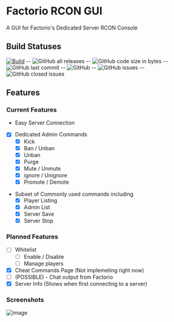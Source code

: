 # Factorio RCON GUI

A GUI for Factorio's Dedicated Server RCON Console


Build Statuses
--------------
[![Build](https://github.com/ComputerComa/Facotorio-rcon-gui/actions/workflows/main.yml/badge.svg)](https://github.com/ComputerComa/Facotorio-rcon-gui/actions/workflows/main.yml) -- ![GitHub all releases](https://img.shields.io/github/downloads/ComputerComa/Facotorio-rcon-gui/total?style=plastic) -- ![GitHub code size in bytes](https://img.shields.io/github/languages/code-size/ComputerComa/Facotorio-rcon-gui?style=plastic) -- ![GitHub last commit](https://img.shields.io/github/last-commit/ComputerComa/Facotorio-rcon-gui?style=plastic) -- ![GitHub](https://img.shields.io/github/license/ComputerComa/Facotorio-rcon-gui?style=plastic) -- ![GitHub issues](https://img.shields.io/github/issues-raw/ComputerComa/Facotorio-rcon-gui?style=plastic) -- ![GitHub closed issues](https://img.shields.io/github/issues-closed/ComputerComa/Facotorio-rcon-gui?style=plastic)

## Features

### Current Features

- Easy Server Connection
- [X] Dedicated Admin Commands
  - [X] Kick
  - [X] Ban / Unban
  - [X] Unban
  - [X] Purge
  - [X] Mute / Unmute
  - [X] ignore / Unignore
  - [X] Promote / Demote
- Subset of Commonly used commands including
  - [X] Player Listing
  - [X] Admin List
  - [X] Server Save
  - [X] Server Stop

### Planned Features

- [ ] Whitelist
  - [ ] Enable / Disable
  - [ ] Manage players
- [X] Cheat Commands Page (Not implemeting right now)
- [ ] (POSSIBLE) - Chat output from Factorio
- [X] Server Info (Shows when first connecting to a server)

### Screenshots

![image](https://user-images.githubusercontent.com/68386555/145589302-48f65f53-7240-4026-8291-d7ce85c5cf0f.png)





